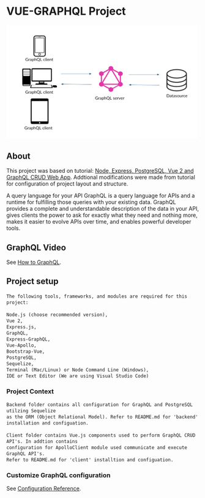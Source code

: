 # VUE-GRAPHQL Project
[<img src="graphql_image.jpg" width="500"/>](graphql_image.jpg)

## About
This project was based on tutorial: 
[Node, Express, PostgreSQL, Vue 2 and GraphQL CRUD Web App](https://morioh.com/p/8a84a1678ad7/). Addtional
modifications were made from tutorial for configuration of project layout and structure.

A query language for your API
GraphQL is a query language for APIs and a runtime for fulfilling those queries with your existing data. 
GraphQL provides a complete and understandable description of the data in your API, gives clients the 
power to ask for exactly what they need and nothing more, makes it easier to evolve APIs over time, 
and enables powerful developer tools.

## GraphQL Video
See [How to GraphQL](https://www.howtographql.com/basics/3-big-picture/).

## Project setup
```
The following tools, frameworks, and modules are required for this project:

Node.js (choose recommended version),
Vue 2,
Express.js,
GraphQL,
Express-GraphQL,
Vue-Apollo,
Bootstrap-Vue,
PostgreSQL,
Sequelize,
Terminal (Mac/Linux) or Node Command Line (Windows),
IDE or Text Editor (We are using Visual Studio Code)
```

### Project Context
```
Backend folder contains all configuration for GraphQL and PostgreSQL utilzing Sequelize 
as the ORM (Object Relational Model). Refer to README.md for 'backend' installation and configuation.

Client folder contains Vue.js components used to perform GraphQL CRUD API's. In addtion contains 
configuration for ApolloClient module used communicate and execute GraphQL API's. 
Refer to README.md for 'client' installtion and configuation.
```

### Customize GraphQL configuration
See [Configuration Reference](https://graphql.org/).

